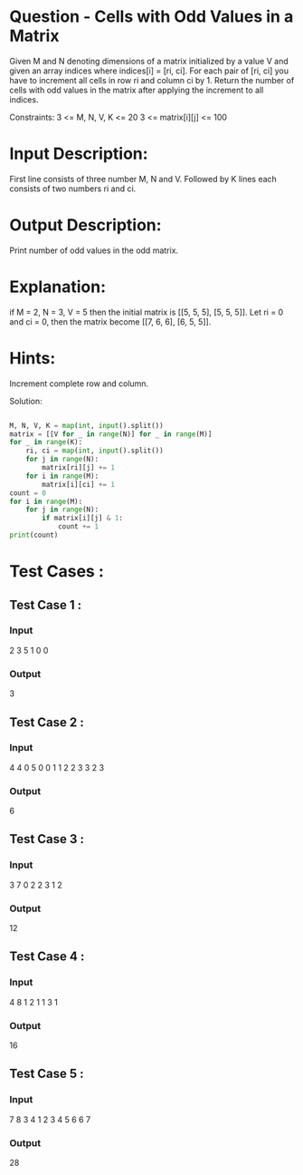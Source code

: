 # Question - Cells with Odd Values in a Matrix

Given M and N denoting dimensions of a matrix initialized by a value V and given an array indices where indices[i] = [ri, ci]. 
For each pair of [ri, ci] you have to increment all cells in row ri and column ci by 1.
Return the number of cells with odd values in the matrix after applying the increment to all indices.

Constraints:
3 <= M, N, V, K <= 20
3 <= matrix[i][j] <= 100

# Input Description:
First line consists of three number M, N and V.
Followed by K lines each consists of two numbers ri and ci.

# Output Description:
Print number of odd values in the odd matrix.

# Explanation:
if M = 2, N = 3, V = 5 then the initial matrix is
[[5, 5, 5],
 [5, 5, 5]].
Let ri = 0 and ci = 0, then the matrix become
[[7, 6, 6],
 [6, 5, 5]].

# Hints:
Increment complete row and column.

Solution:

```python

M, N, V, K = map(int, input().split())
matrix = [[V for _ in range(N)] for _ in range(M)]
for _ in range(K):
    ri, ci = map(int, input().split())
    for j in range(N):
        matrix[ri][j] += 1
    for i in range(M):
        matrix[i][ci] += 1
count = 0
for i in range(M):
    for j in range(N):
        if matrix[i][j] & 1:
            count += 1
print(count)

```

# Test Cases :
## Test Case 1 :
### Input
2 3 5 1
0 0
### Output
3


## Test Case 2 :
### Input
4 4 0 5
0 0
1 1
2 2
3 3
2 3
### Output
6


## Test Case 3 :
### Input
3 7 0 2
2 3
1 2
### Output
12


## Test Case 4 :
### Input
4 8 1 2
1 1
3 1
### Output
16


## Test Case 5 :
### Input
7 8 3 4
1 2
3 4
5 6
6 7
### Output
28
